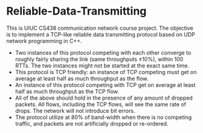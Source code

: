 # Reliable-Data-Transmitting
This is UIUC CS438 communication network course project. The objective is to implement a TCP-like reliable data transmitting protocol based on UDP network programming in C++.

* Two instances of this protocol competing with each other converge to roughly fairly sharing the link (same throughputs ±10%), within 100 RTTs. The two instances might not be started at the exact same time.
* This protocol is TCP friendly: an instance of TCP competing must get on average at least half as much throughput as the flow.
* An instance of this protocol competing with TCP get on average at least half as much throughput as the TCP flow. 
* All of the above should hold in the presence of any amount of dropped packets. All flows, including the TCP flows, will see the same rate of drops. The network will not introduce bit errors.
* The protocol utilize at 80% of band-width when there is no competing traffic, and packets are not artificially dropped or re-ordered.
